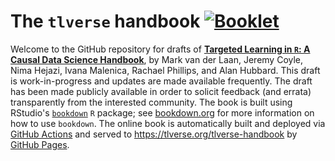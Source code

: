 # The `tlverse` handbook [![Booklet](https://github.com/tlverse/tlverse-handbook/actions/workflows/bookdown.yml/badge.svg)](https://github.com/tlverse/tlverse-handbook/actions/workflows/bookdown.yml)

Welcome to the GitHub repository for drafts of [**Targeted Learning in `R`:
A Causal Data Science Handbook**](http://tlverse.org/tlverse-handbook), by Mark
van der Laan, Jeremy Coyle, Nima Hejazi, Ivana Malenica, Rachael Phillips, and
Alan Hubbard. This draft is work-in-progress and updates are made available
frequently. The draft has been made publicly available in order to solicit
feedback (and errata) transparently from the interested community. The book is
built using RStudio's
[`bookdown`](https://www.rstudio.com/resources/webinars/introducing-bookdown/)
`R` package; see [bookdown.org](https://bookdown.org/) for more information on
how to use `bookdown`. The online book is automatically built and deployed via
[GitHub Actions](https://github.com/features/actions) and served to
https://tlverse.org/tlverse-handbook by [GitHub
Pages](https://pages.github.com/).
